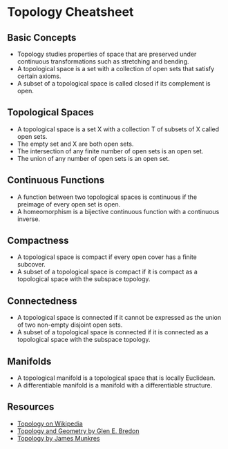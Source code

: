 # Topology Cheatsheet

## Basic Concepts
- Topology studies properties of space that are preserved under continuous transformations such as stretching and bending.
- A topological space is a set with a collection of open sets that satisfy certain axioms.
- A subset of a topological space is called closed if its complement is open.

## Topological Spaces
- A topological space is a set X with a collection T of subsets of X called open sets.
- The empty set and X are both open sets.
- The intersection of any finite number of open sets is an open set.
- The union of any number of open sets is an open set.

## Continuous Functions
- A function between two topological spaces is continuous if the preimage of every open set is open.
- A homeomorphism is a bijective continuous function with a continuous inverse.

## Compactness
- A topological space is compact if every open cover has a finite subcover.
- A subset of a topological space is compact if it is compact as a topological space with the subspace topology.

## Connectedness
- A topological space is connected if it cannot be expressed as the union of two non-empty disjoint open sets.
- A subset of a topological space is connected if it is connected as a topological space with the subspace topology.

## Manifolds
- A topological manifold is a topological space that is locally Euclidean.
- A differentiable manifold is a manifold with a differentiable structure.

## Resources
- [Topology on Wikipedia](https://en.wikipedia.org/wiki/Topology)
- [Topology and Geometry by Glen E. Bredon](https://www.springer.com/gp/book/9780387909213)
- [Topology by James Munkres](https://www.pearson.com/us/higher-education/program/Munkres-Topology-2nd-Edition/PGM119237.html)